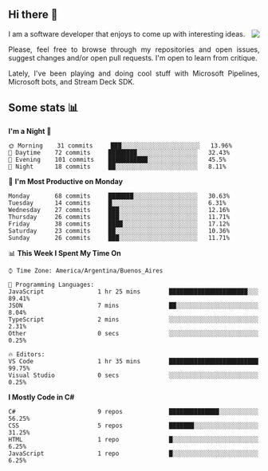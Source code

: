 ## Hi there :slightly_smiling_face:

<img src="https://github-readme-stats.vercel.app/api?username=victorgrycuk&show_icons=true&count_private=true&title_color=F7941E&icon_color=F7941E" align="right">

<p align="justify">
I am a software developer that enjoys to come up with interesting ideas.
<p/>

<p align= "justify">
Please, feel free to browse through my repositories and open issues, suggest changes and/or open pull requests. I'm open to learn from critique.
<p/>

<p align= "justify">
Lately, I've been playing and doing cool stuff with Microsoft Pipelines, Microsoft bots, and Stream Deck SDK.
<p/>

## Some stats :bar_chart:
<!--START_SECTION:waka-->
**I'm a Night 🦉** 

```text
🌞 Morning    31 commits     ███░░░░░░░░░░░░░░░░░░░░░░   13.96% 
🌆 Daytime    72 commits     ████████░░░░░░░░░░░░░░░░░   32.43% 
🌃 Evening    101 commits    ███████████░░░░░░░░░░░░░░   45.5% 
🌙 Night      18 commits     ██░░░░░░░░░░░░░░░░░░░░░░░   8.11%

```
📅 **I'm Most Productive on Monday** 

```text
Monday       68 commits     ███████░░░░░░░░░░░░░░░░░░   30.63% 
Tuesday      14 commits     █░░░░░░░░░░░░░░░░░░░░░░░░   6.31% 
Wednesday    27 commits     ███░░░░░░░░░░░░░░░░░░░░░░   12.16% 
Thursday     26 commits     ███░░░░░░░░░░░░░░░░░░░░░░   11.71% 
Friday       38 commits     ████░░░░░░░░░░░░░░░░░░░░░   17.12% 
Saturday     23 commits     ██░░░░░░░░░░░░░░░░░░░░░░░   10.36% 
Sunday       26 commits     ███░░░░░░░░░░░░░░░░░░░░░░   11.71%

```


📊 **This Week I Spent My Time On** 

```text
⌚︎ Time Zone: America/Argentina/Buenos_Aires

💬 Programming Languages: 
JavaScript               1 hr 25 mins        ██████████████████████░░░   89.41% 
JSON                     7 mins              ██░░░░░░░░░░░░░░░░░░░░░░░   8.04% 
TypeScript               2 mins              ░░░░░░░░░░░░░░░░░░░░░░░░░   2.31% 
Other                    0 secs              ░░░░░░░░░░░░░░░░░░░░░░░░░   0.25%

🔥 Editors: 
VS Code                  1 hr 35 mins        █████████████████████████   99.75% 
Visual Studio            0 secs              ░░░░░░░░░░░░░░░░░░░░░░░░░   0.25%

```

**I Mostly Code in C#** 

```text
C#                       9 repos             ██████████████░░░░░░░░░░░   56.25% 
CSS                      5 repos             ███████░░░░░░░░░░░░░░░░░░   31.25% 
HTML                     1 repo              █░░░░░░░░░░░░░░░░░░░░░░░░   6.25% 
JavaScript               1 repo              █░░░░░░░░░░░░░░░░░░░░░░░░   6.25%

```



<!--END_SECTION:waka-->
